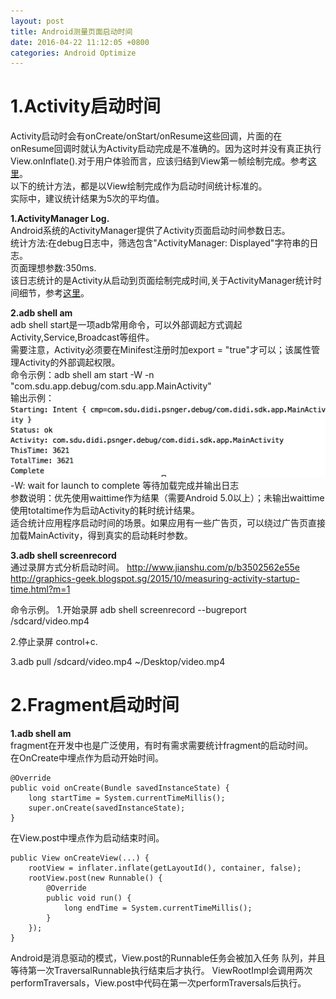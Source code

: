 ```yaml
---
layout: post
title: Android测量页面启动时间
date: 2016-04-22 11:12:05 +0800
categories: Android Optimize
---
```

# 1.Activity启动时间

Activity启动时会有onCreate/onStart/onResume这些回调，片面的在onResume回调时就认为Activity启动完成是不准确的。因为这时并没有真正执行View.onInflate().对于用户体验而言，应该归结到View第一帧绘制完成。参考[这里](https://www.zhihu.com/question/35487841)。   
以下的统计方法，都是以View绘制完成作为启动时间统计标准的。   
实际中，建议统计结果为5次的平均值。   


**1.ActivityManager Log.**    
Android系统的ActivityManager提供了Activity页面启动时间参数日志。    
统计方法:在debug日志中，筛选包含"ActivityManager: Displayed"字符串的日志。   
页面理想参数:350ms.   
该日志统计的是Activity从启动到页面绘制完成时间,关于ActivityManager统计时间细节，参考[这里](http://stackoverflow.com/questions/32844566/what-does-i-activitymanager-displayed-activity-850ms-comprised-of)。

**2.adb shell am**    
adb shell start是一项adb常用命令，可以外部调起方式调起Activity,Service,Broadcast等组件。   
需要注意，Activity必须要在Minifest注册时加export = "true"才可以；该属性管理Activity的外部调起权限。  
命令示例：adb shell am start -W -n "com.sdu.app.debug/com.sdu.app.MainActivity"    
输出示例：   
![Alt text](/assets/ActivityManager.png)   
 -W: wait for launch to complete 等待加载完成并输出日志    
参数说明：优先使用waittime作为结果（需要Android 5.0以上）；未输出waittime使用totaltime作为启动Activity的耗时统计结果。   
适合统计应用程序启动时间的场景。如果应用有一些广告页，可以绕过广告页直接加载MainActivity，得到真实的启动耗时参数。

**3.adb shell screenrecord**   
通过录屏方式分析启动时间。
http://www.jianshu.com/p/b3502562e55e   
http://graphics-geek.blogspot.sg/2015/10/measuring-activity-startup-time.html?m=1

命令示例。
1.开始录屏
adb shell screenrecord --bugreport /sdcard/video.mp4

2.停止录屏 control+c.

3.adb pull /sdcard/video.mp4 ~/Desktop/video.mp4


# 2.Fragment启动时间

**1.adb shell am**   
fragment在开发中也是广泛使用，有时有需求需要统计fragment的启动时间。   
在OnCreate中埋点作为启动开始时间。

    @Override
    public void onCreate(Bundle savedInstanceState) {
    	long startTime = System.currentTimeMillis();   
        super.onCreate(savedInstanceState);
    }
    
在View.post中埋点作为启动结束时间。

    public View onCreateView(...) {
        rootView = inflater.inflate(getLayoutId(), container, false);
        rootView.post(new Runnable() {
            @Override
            public void run() {
				long endTime = System.currentTimeMillis();
            }
        });
    }      
    
Android是消息驱动的模式，View.post的Runnable任务会被加入任务   队列，并且等待第一次TraversalRunnable执行结束后才执行。
ViewRootImpl会调用两次performTraversals，View.post中代码在第一次performTraversals后执行。
    
    


   





